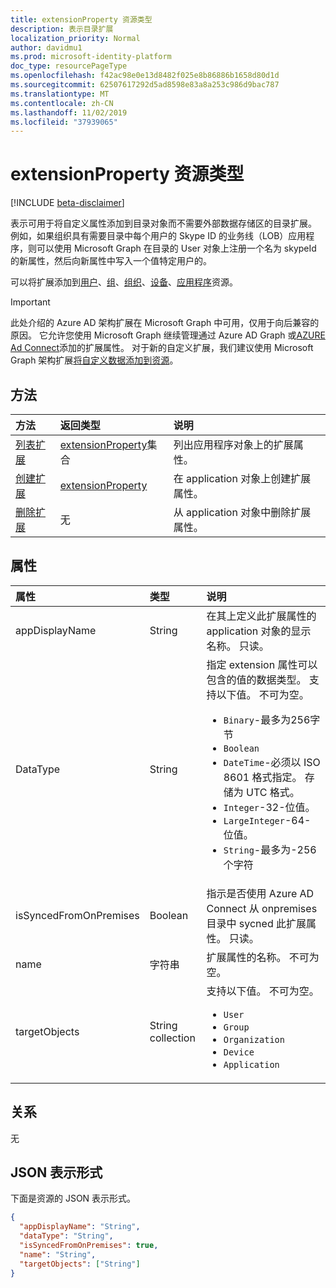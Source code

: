 ```yaml
---
title: extensionProperty 资源类型
description: 表示目录扩展
localization_priority: Normal
author: davidmu1
ms.prod: microsoft-identity-platform
doc_type: resourcePageType
ms.openlocfilehash: f42ac98e0e13d8482f025e8b86886b1658d80d1d
ms.sourcegitcommit: 62507617292d5ad8598e83a8a253c986d9bac787
ms.translationtype: MT
ms.contentlocale: zh-CN
ms.lasthandoff: 11/02/2019
ms.locfileid: "37939065"
---
```

# <a name="extensionproperty-resource-type"></a>extensionProperty 资源类型

[!INCLUDE [beta-disclaimer](../../includes/beta-disclaimer.md)]

表示可用于将自定义属性添加到目录对象而不需要外部数据存储区的目录扩展。 例如，如果组织具有需要目录中每个用户的 Skype ID 的业务线（LOB）应用程序，则可以使用 Microsoft Graph 在目录的 User 对象上注册一个名为 skypeId 的新属性，然后向新属性中写入一个值特定用户的。

可以将扩展添加到[用户](user.md)、[组](group.md)、[组织](organization.md)、[设备](device.md)、[应用程序](application.md)资源。

> [!IMPORTANT]
> 此处介绍的 Azure AD 架构扩展在 Microsoft Graph 中可用，仅用于向后兼容的原因。
> 它允许您使用 Microsoft Graph 继续管理通过 Azure AD Graph 或[AZURE Ad Connect](https://docs.microsoft.com/azure/active-directory/hybrid/whatis-azure-ad-connect)添加的扩展属性。
> 对于新的自定义扩展，我们建议使用 Microsoft Graph 架构扩展[将自定义数据添加到资源](/graph/extensibility-overview)。

## <a name="methods"></a>方法

| 方法       | 返回类型 | 说明 |
|:-------------|:------------|:------------|
| [列表扩展](../api/application-list-extensionproperty.md) | [extensionProperty](extensionProperty.md)集合 | 列出应用程序对象上的扩展属性。 |
| [创建扩展](../api/application-post-extensionproperty.md) | [extensionProperty](extensionProperty.md) | 在 application 对象上创建扩展属性。 |
| [删除扩展](../api/application-delete-extensionproperty.md) | 无 | 从 application 对象中删除扩展属性。 |

## <a name="properties"></a>属性

| 属性     | 类型        | 说明 |
|:-------------|:------------|:------------|
|appDisplayName|String| 在其上定义此扩展属性的 application 对象的显示名称。 只读。 |
|DataType|String| 指定 extension 属性可以包含的值的数据类型。 支持以下值。 不可为空。 <ul><li>`Binary`-最多为256字节</li><li>`Boolean`</li><li>`DateTime`-必须以 ISO 8601 格式指定。 存储为 UTC 格式。</li><li>`Integer`-32-位值。</li><li>`LargeInteger`-64-位值。</li><li>`String`-最多为-256 个字符</li></ul>|
|isSyncedFromOnPremises|Boolean| 指示是否使用 Azure AD Connect 从 onpremises 目录中 sycned 此扩展属性。 只读。 |
|name|字符串| 扩展属性的名称。 不可为空。 |
|targetObjects|String collection| 支持以下值。 不可为空。 <ul><li>`User`</li><li>`Group`</li><li>`Organization`</li><li>`Device`</li><li>`Application`</li></ul>|

## <a name="relationships"></a>关系

无

## <a name="json-representation"></a>JSON 表示形式

下面是资源的 JSON 表示形式。

<!-- {
  "blockType": "resource",
  "optionalProperties": [

  ],
  "@odata.type": "microsoft.graph.extensionProperty",
  "baseType": "",
  "keyProperty": "id"
}-->

```json
{
  "appDisplayName": "String",
  "dataType": "String",
  "isSyncedFromOnPremises": true,
  "name": "String",
  "targetObjects": ["String"]
}
```

<!-- uuid: 16cd6b66-4b1a-43a1-adaf-3a886856ed98
2019-02-04 14:57:30 UTC -->
<!-- {
  "type": "#page.annotation",
  "description": "extensionProperty resource",
  "keywords": "",
  "section": "documentation",
  "tocPath": ""
}-->
